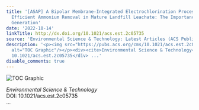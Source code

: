 ```yaml
---
title: '[ASAP] A Bipolar Membrane-Integrated Electrochlorination Process for Highly
  Efficient Ammonium Removal in Mature Landfill Leachate: The Importance of ClO<sup>•</sup>
  Generation'
date: '2022-10-14'
linkTitle: http://dx.doi.org/10.1021/acs.est.2c05735
source: 'Environmental Science & Technology: Latest Articles (ACS Publications)'
description: '<p><img src="https://pubs.acs.org/cms/10.1021/acs.est.2c05735/asset/images/medium/es2c05735_0007.gif"
  alt="TOC Graphic"/></p><div><cite>Environmental Science & Technology</cite></div><div>DOI:
  10.1021/acs.est.2c05735</div> ...'
disable_comments: true
---
```

<p><img src="https://pubs.acs.org/cms/10.1021/acs.est.2c05735/asset/images/medium/es2c05735_0007.gif" alt="TOC Graphic"/></p><div><cite>Environmental Science & Technology</cite></div><div>DOI: 10.1021/acs.est.2c05735</div> ...